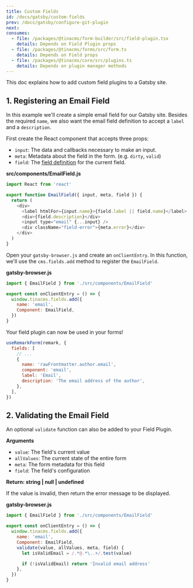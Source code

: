 ```yaml
---
title: Custom Fields
id: /docs/gatsby/custom-fields
prev: /docs/gatsby/configure-git-plugin
next:
consumes:
  - file: /packages/@tinacms/form-builder/src/field-plugin.tsx
    details: Depends on Field Plugin props
  - file: /packages/@tinacms/forms/src/form.ts
    details: Depends on Field props
  - file: /packages/@tinacms/core/src/plugins.ts
    details: Depends on plugin manager methods
---
```


This doc explains how to add custom field plugins to a Gatsby site.

## 1. Registering an Email Field

In this example we'll create a simple email field for our Gatsby site. Besides the required `name`, we also want the email field definition to accept a `label` and a `description`.

First create the React component that accepts three props:

- `input`: The data and callbacks necessary to make an input.
- `meta`: Metadata about the field in the form. (e.g. `dirty`, `valid`)
- `field`: The [field definition](https://tinacms.org/docs/fields) for the current field.

**src/components/EmailField.js**

```javascript
import React from 'react'

export function EmailField({ input, meta, field }) {
  return (
    <div>
      <label htmlFor={input.name}>{field.label || field.name}</label>
      <div>{field.description}</div>
      <input type="email" {...input} />
      <div className="field-error">{meta.error}</div>
    </div>
  )
}
```

Open your `gatsby-browser.js` and create an `onClientEntry`. In this function, we'll use the `cms.fields.add` method to register the `EmailField`.

**gatsby-browser.js**

```javascript
import { EmailField } from './src/components/EmailField'

export const onClientEntry = () => {
  window.tinacms.fields.add({
    name: 'email',
    Component: EmailField,
  })
}
```

Your field plugin can now be used in your forms!

```javascript
useRemarkForm(remark, {
  fields: [
    // ...
    {
      name: 'rawFrontmatter.author.email',
      component: 'email',
      label: 'Email',
      description: 'The email address of the author',
    },
  ],
})
```

## 2. Validating the Email Field

An optional `validate` function can also be added to your Field Plugin.

**Arguments**

- `value`: The field's current value
- `allValues`: The current state of the entire form
- `meta`: The form metadata for this field
- `field`: The field's configuration

**Return: string | null | undefined**

If the value is invalid, then return the error message to be displayed.

**gatsby-browser.js**

```javascript
import { EmailField } from './src/components/EmailField'

export const onClientEntry = () => {
  window.tinacms.fields.add({
    name: 'email',
    Component: EmailField,
    validate(value, allValues, meta, field) {
      let isValidEmail = /.*@.*\..+/.test(value)

      if (!isValidEmail) return 'Invalid email address'
    },
  })
}
```
